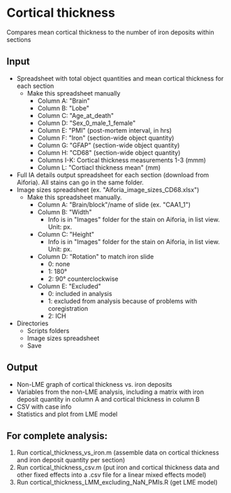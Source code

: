 # Cortical thickness

Compares mean cortical thickness to the number of iron deposits within sections

## Input
- Spreadsheet with total object quantities and mean cortical thickness for each section
	- Make this spreadsheet manually
		- Column A: "Brain"
		- Column B: "Lobe"
		- Column C: "Age_at_death"
		- Column D: "Sex_0_male_1_female"
		- Column E: "PMI" (post-mortem interval, in hrs)
		- Column F: "Iron" (section-wide object quantity)
		- Column G: "GFAP" (section-wide object quantity)
		- Column H: "CD68" (section-wide object quantity)
		- Columns I-K: Cortical thickness measurements 1-3 (mmm)
		- Column L: "Cortiacl thickness mean" (mm)
- Full IA details output spreadsheet for each section (download from Aiforia). All stains can go in the same folder.
- Image sizes spreadsheet (ex. "Aiforia_image_sizes_CD68.xlsx")
	- Make this spreadsheet manually.
		- Column A: "Brain/block"/name of slide (ex. "CAA1_1")
		- Column B: "Width"
			- Info is in "Images" folder for the stain on Aiforia, in list view. Unit: px.
		- Column C: "Height"
			- Info is in "Images" folder for the stain on Aiforia, in list view. Unit: px.
		- Column D: "Rotation" to match iron slide
			- 0: none
			- 1: 180° 
			- 2: 90° counterclockwise
		- Column E: "Excluded"
			- 0: included in analysis
			- 1: excluded from analysis because of problems with coregistration
			- 2: ICH
- Directories
	- Scripts folders
	- Image sizes spreadsheet
	- Save 

## Output
- Non-LME graph of cortical thickness vs. iron deposits
- Variables from the non-LME analysis, including a matrix with iron deposit quantity in column A and cortical thickness in column B
- CSV with case info 
- Statistics and plot from LME model
		
## For complete analysis:
1. Run cortical_thickness_vs_iron.m (assemble data on cortical thickness and iron deposit quantity per section)
2. Run cortical_thickness_csv.m (put iron and cortical thickness data and other fixed effects into a .csv file for a linear mixed effects model) 
3. Run cortical_thickness_LMM_excluding_NaN_PMIs.R (get LME model)
